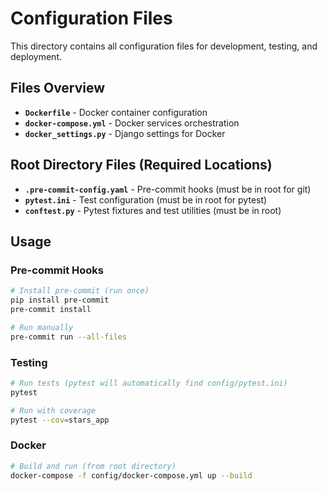 # Configuration Files

This directory contains all configuration files for development, testing, and deployment.

## Files Overview

- **`Dockerfile`** - Docker container configuration
- **`docker-compose.yml`** - Docker services orchestration  
- **`docker_settings.py`** - Django settings for Docker

## Root Directory Files (Required Locations)
- **`.pre-commit-config.yaml`** - Pre-commit hooks (must be in root for git)
- **`pytest.ini`** - Test configuration (must be in root for pytest)
- **`conftest.py`** - Pytest fixtures and test utilities (must be in root)

## Usage

### Pre-commit Hooks
```bash
# Install pre-commit (run once)
pip install pre-commit
pre-commit install

# Run manually
pre-commit run --all-files
```

### Testing
```bash
# Run tests (pytest will automatically find config/pytest.ini)
pytest

# Run with coverage
pytest --cov=stars_app
```

### Docker
```bash
# Build and run (from root directory)
docker-compose -f config/docker-compose.yml up --build
```